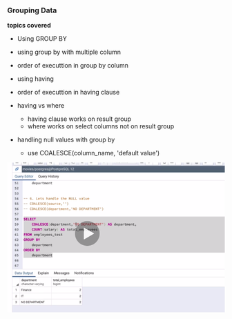 ### Grouping Data

**topics covered**

- Using GROUP BY
- using group by with multiple column
- order of executtion in group by column
- using having
- order of executtion in having clause

- having vs where

  - having clause works on result group
  - where works on select columns not on result group

- handling null values with group by
  - use COALESCE(column_name, 'default value')

![handling_null](./coalesce_function.png)
